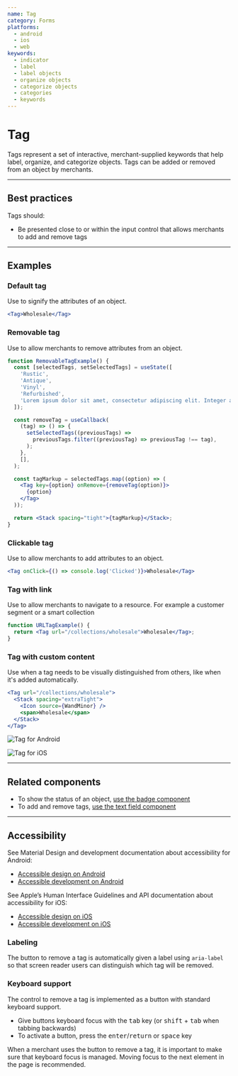 ```yaml
---
name: Tag
category: Forms
platforms:
  - android
  - ios
  - web
keywords:
  - indicator
  - label
  - label objects
  - organize objects
  - categorize objects
  - categories
  - keywords
---
```


# Tag

Tags represent a set of interactive, merchant-supplied keywords that help label, organize, and categorize objects. Tags can be added or removed from an object by merchants.

---

## Best practices

Tags should:

- Be presented close to or within the input control that allows merchants to add and remove tags

---

## Examples

### Default tag

Use to signify the attributes of an object.

```jsx
<Tag>Wholesale</Tag>
```

### Removable tag

Use to allow merchants to remove attributes from an object.

```jsx
function RemovableTagExample() {
  const [selectedTags, setSelectedTags] = useState([
    'Rustic',
    'Antique',
    'Vinyl',
    'Refurbished',
    'Lorem ipsum dolor sit amet, consectetur adipiscing elit. Integer at ipsum quam. Aliquam fermentum bibendum vestibulum. Vestibulum condimentum luctus metus, sed sagittis magna pellentesque eget. Duis dapibus pretium nisi, et venenatis tortor dignissim ut. Quisque eget lacus ac ex eleifend ultrices. Phasellus facilisis ex sit amet leo elementum condimentum. Ut vel maximus felis. Etiam eget diam eu eros blandit interdum. Sed eu metus sed justo aliquam iaculis ac sit amet ex. Curabitur justo magna, porttitor non pulvinar eu, malesuada at leo. Cras mollis consectetur eros, quis maximus lorem dignissim at. Proin in rhoncus massa. Vivamus lectus nunc, fringilla euismod risus commodo, mattis blandit nulla.',
  ]);

  const removeTag = useCallback(
    (tag) => () => {
      setSelectedTags((previousTags) =>
        previousTags.filter((previousTag) => previousTag !== tag),
      );
    },
    [],
  );

  const tagMarkup = selectedTags.map((option) => (
    <Tag key={option} onRemove={removeTag(option)}>
      {option}
    </Tag>
  ));

  return <Stack spacing="tight">{tagMarkup}</Stack>;
}
```

### Clickable tag

Use to allow merchants to add attributes to an object.

```jsx
<Tag onClick={() => console.log('Clicked')}>Wholesale</Tag>
```

### Tag with link

Use to allow merchants to navigate to a resource. For example a customer segment or a smart collection

```jsx
function URLTagExample() {
  return <Tag url="/collections/wholesale">Wholesale</Tag>;
}
```

### Tag with custom content

Use when a tag needs to be visually distinguished from others, like when it's added automatically.

```jsx
<Tag url="/collections/wholesale">
  <Stack spacing="extraTight">
    <Icon source={WandMinor} />
    <span>Wholesale</span>
  </Stack>
</Tag>
```

<!-- content-for: android -->

![Tag for Android](/public_images/components/Tag/android/default@2x.png)

<!-- /content-for -->

<!-- content-for: ios -->

![Tag for iOS](/public_images/components/Tag/ios/default@2x.png)

<!-- /content-for -->

---

## Related components

- To show the status of an object, [use the badge component](https://polaris.shopify.com/components/images-and-icons/badge)
- To add and remove tags, [use the text field component](https://polaris.shopify.com/components/forms/text-field)

---

## Accessibility

<!-- content-for: android -->

See Material Design and development documentation about accessibility for Android:

- [Accessible design on Android](https://material.io/design/usability/accessibility.html)
- [Accessible development on Android](https://developer.android.com/guide/topics/ui/accessibility/)

<!-- /content-for -->

<!-- content-for: ios -->

See Apple’s Human Interface Guidelines and API documentation about accessibility for iOS:

- [Accessible design on iOS](https://developer.apple.com/design/human-interface-guidelines/ios/app-architecture/accessibility/)
- [Accessible development on iOS](https://developer.apple.com/accessibility/ios/)

<!-- /content-for -->

<!-- content-for: web -->

### Labeling

The button to remove a tag is automatically given a label using `aria-label` so that screen reader users can distinguish which tag will be removed.

### Keyboard support

The control to remove a tag is implemented as a button with standard keyboard support.

- Give buttons keyboard focus with the <kbd>tab</kbd> key (or <kbd>shift</kbd> + <kbd>tab</kbd> when tabbing backwards)
- To activate a button, press the <kbd>enter</kbd>/<kbd>return</kbd> or <kbd>space</kbd> key

When a merchant uses the button to remove a tag, it is important to make sure that keyboard focus is managed. Moving focus to the next element in the page is recommended.

<!-- /content-for -->
